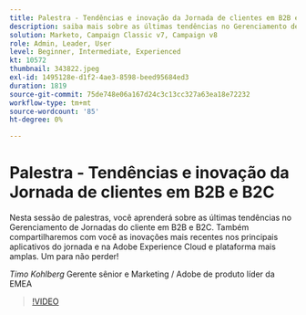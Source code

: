 ```yaml
---
title: Palestra - Tendências e inovação da Jornada de clientes em B2B e B2C
description: saiba mais sobre as últimas tendências no Gerenciamento de Jornadas do cliente em B2B e B2C
solution: Marketo, Campaign Classic v7, Campaign v8
role: Admin, Leader, User
level: Beginner, Intermediate, Experienced
kt: 10572
thumbnail: 343822.jpeg
exl-id: 1495128e-d1f2-4ae3-8598-beed95684ed3
duration: 1819
source-git-commit: 75de748e06a167d24c3c13cc327a63ea18e72232
workflow-type: tm+mt
source-wordcount: '85'
ht-degree: 0%

---
```


# Palestra - Tendências e inovação da Jornada de clientes em B2B e B2C

Nesta sessão de palestras, você aprenderá sobre as últimas tendências no Gerenciamento de Jornadas do cliente em B2B e B2C. Também compartilharemos com você as inovações mais recentes nos principais aplicativos do jornada e na Adobe Experience Cloud e plataforma mais amplas. Um para não perder!

*Timo Kohlberg* Gerente sênior e Marketing / Adobe de produto líder da EMEA

>[!VIDEO](https://video.tv.adobe.com/v/343822/?quality=12&learn=on)

